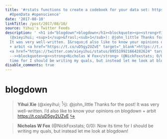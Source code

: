 ```yaml
---
title: '#rstats functions to create a codebook for your data set: https://t.co/dPHkfz9SVp
  #OpenData #openscience'
date: '2017-08-10'
linkTitle: /post/2017/08/10/
source: Yihui's Twitter Feeds
description: ' <h1 id="blogdown">blogdown</h1><blockquote><p><strong>Yihui Xie</strong>
  (@xieyihui; <sup>1</sup>&frasl;<sub>1</sub>): @john_little Thanks for the post!
  It was very well-written. I&rsquo;d also like to know your opinions on blogdown
  + arbit <a href="https://t.co/uD5gy2UZvE" target="_blank">https://t.co/uD5gy2UZvE</a>
  <a href="https://twitter.com/xieyihui/status/895519921664282624" target="_blank">&#8618;</a></p></blockquote><!--
  --><blockquote><p><strong>Nicholas W Fox</strong> (@NickFoxstats; 0/0): Now its
  time for I should be writing my quals, but instead let me look at blogdown! <a ...'
disable_comments: true
---
```

 <h1 id="blogdown">blogdown</h1><blockquote><p><strong>Yihui Xie</strong> (@xieyihui; <sup>1</sup>&frasl;<sub>1</sub>): @john_little Thanks for the post! It was very well-written. I&rsquo;d also like to know your opinions on blogdown + arbit <a href="https://t.co/uD5gy2UZvE" target="_blank">https://t.co/uD5gy2UZvE</a> <a href="https://twitter.com/xieyihui/status/895519921664282624" target="_blank">&#8618;</a></p></blockquote><!-- --><blockquote><p><strong>Nicholas W Fox</strong> (@NickFoxstats; 0/0): Now its time for I should be writing my quals, but instead let me look at blogdown! <a ...